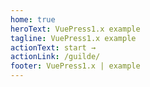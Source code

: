 ```yaml
---
home: true
heroText: VuePress1.x example
tagline: VuePress1.x example
actionText: start →
actionLink: /guilde/
footer: VuePress1.x | example
---
```

